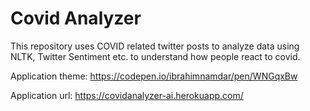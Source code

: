# Covid Analyzer

This repository uses COVID related twitter posts to analyze data using NLTK, Twitter Sentiment etc. to understand how people react to covid. 

Application theme: https://codepen.io/ibrahimnamdar/pen/WNGqxBw

Application url: https://covidanalyzer-ai.herokuapp.com/
